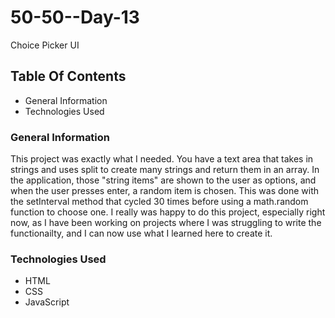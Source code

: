 # 50-50--Day-13
Choice Picker UI

## Table Of Contents
* General Information
* Technologies Used

### General Information
This project was exactly what I needed. You have a text area that takes in strings and uses split to create many strings and return them in an array. In the application, those "string items" are shown to the user as options, and when the user presses enter, a random item is chosen. This was done with the setInterval method that cycled 30 times before using a math.random function to choose one. I really was happy to do this project, especially right now, as I have been working on projects where I was struggling to write the functionailty, and I can now use what I learned here to create it.

### Technologies Used
* HTML
* CSS
* JavaScript